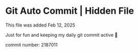 # Git Auto Commit | Hidden File

This file was added Feb 12, 2025

Just for fun and keeping my daily git commit active 🤪

commit number: 2187011
